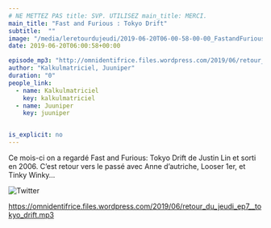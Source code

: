 ```yaml
---
# NE METTEZ PAS title: SVP. UTILISEZ main_title: MERCI.
main_title: "Fast and Furious : Tokyo Drift"
subtitle:  ""
image: "/media/leretourdujeudi/2019-06-20T06-00-58-00-00_FastandFuriousTokyoDrift.jpg"
date: 2019-06-20T06:00:58+00:00

episode_mp3: "http://omnidentifrice.files.wordpress.com/2019/06/retour_du_jeudi_ep7__tokyo_drift.mp3"
author: "Kalkulmatriciel, Juuniper"
duration: "0"
people_link: 
  - name: Kalkulmatriciel
    key: kalkulmatriciel
  - name: Juuniper
    key: juuniper


is_explicit: no
---
```


<PodcastHeader/>

<!-- ECRIRE LA DESCRIPTION DE L'EPISODE SOUS CETTE LIGNE -->
<p>Ce mois-ci on a regardé Fast and Furious: Tokyo Drift de Justin Lin et sorti en 2006. C’est retour vers le passé avec Anne d’autriche, Looser 1er, et Tinky Winky…</p>
<p><img src="https://retourdujeudi.files.wordpress.com/2019/06/twitter.jpg" alt="Twitter"></p>
<p><a href="https://omnidentifrice.files.wordpress.com/2019/06/retour_du_jeudi_ep7__tokyo_drift.mp3" rel="nofollow">https://omnidentifrice.files.wordpress.com/2019/06/retour_du_jeudi_ep7__tokyo_drift.mp3</a></p>


